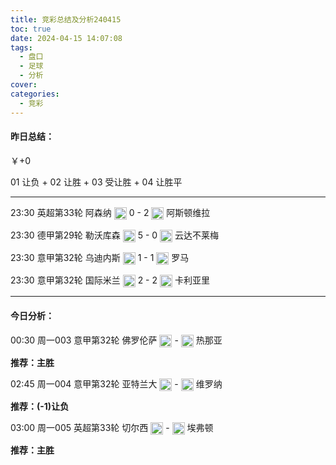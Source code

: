 ```yaml
---
title: 竞彩总结及分析240415
toc: true
date: 2024-04-15 14:07:08
tags:
  - 盘口
  - 足球
  - 分析
cover:
categories:
  - 竞彩
---
```


#### 昨日总结：

￥+0

01 让负 + 02 让胜 + 03 受让胜 + 04 让胜平

----

23:30 英超第33轮 阿森纳 <img src="/img/阿森纳.png" style="height: 20px;vertical-align: middle;"> 0 - 2 <img src="/img/阿斯顿维拉.png" style="height: 20px;vertical-align: middle;"> 阿斯顿维拉

23:30  德甲第29轮 勒沃库森 <img src="/img/勒沃库森.png" style="height: 20px;vertical-align: middle;"> 5 - 0 <img src="/img/云达不莱梅.png" style="height: 20px;vertical-align: middle;"> 云达不莱梅

23:30 意甲第32轮 乌迪内斯 <img src="/img/乌迪内斯.png" style="height: 20px;vertical-align: middle;"> 1 - 1 <img src="/img/罗马.png" style="height: 20px;vertical-align: middle;"> 罗马

23:30 意甲第32轮 国际米兰 <img src="/img/国际米兰.png" style="height: 20px;vertical-align: middle;"> 2 - 2 <img src="/img/卡利亚里.png" style="height: 20px;vertical-align: middle;"> 卡利亚里

-----

#### 今日分析：

00:30 周一003 意甲第32轮 佛罗伦萨 <img src="/img/佛罗伦萨.png" style="height: 20px;vertical-align: middle;" > - <img src="/img/热那亚.png" style="height: 20px;vertical-align: middle;"> 热那亚

**推荐：主胜**

02:45 周一004 意甲第32轮 亚特兰大 <img src="/img/亚特兰大.png" style="height: 20px;vertical-align: middle;" > - <img src="/img/维罗纳.png" style="height: 20px;vertical-align: middle;"> 维罗纳

**推荐：(-1)让负**

03:00 周一005 英超第33轮 切尔西 <img src="/img/切尔西.png" style="height: 20px;vertical-align: middle;" > - <img src="/img/埃弗顿.png" style="height: 20px;vertical-align: middle;"> 埃弗顿

**推荐：主胜**
